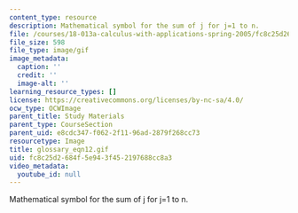 ```yaml
---
content_type: resource
description: Mathematical symbol for the sum of j for j=1 to n.
file: /courses/18-013a-calculus-with-applications-spring-2005/fc8c25d2684f5e943f452197688cc8a3_glossary_eqn12.gif
file_size: 598
file_type: image/gif
image_metadata:
  caption: ''
  credit: ''
  image-alt: ''
learning_resource_types: []
license: https://creativecommons.org/licenses/by-nc-sa/4.0/
ocw_type: OCWImage
parent_title: Study Materials
parent_type: CourseSection
parent_uid: e8cdc347-f062-2f11-96ad-2879f268cc73
resourcetype: Image
title: glossary_eqn12.gif
uid: fc8c25d2-684f-5e94-3f45-2197688cc8a3
video_metadata:
  youtube_id: null
---
```

Mathematical symbol for the sum of j for j=1 to n.